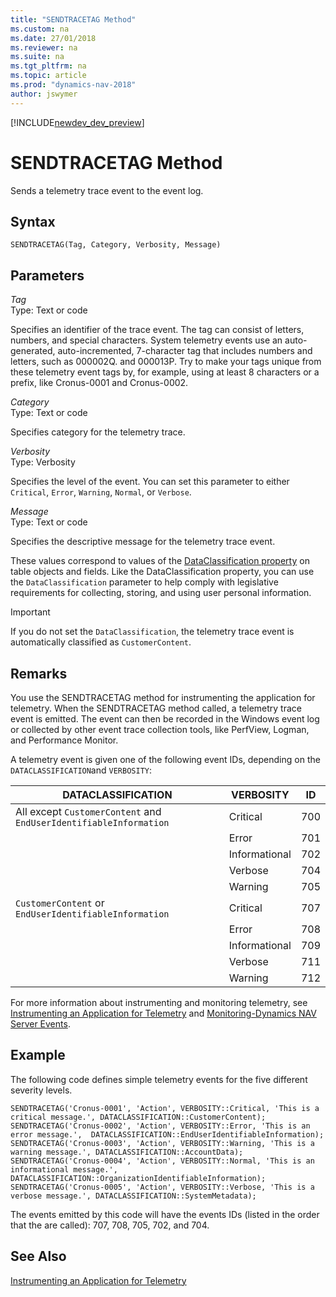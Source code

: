 ```yaml
---
title: "SENDTRACETAG Method"
ms.custom: na
ms.date: 27/01/2018
ms.reviewer: na
ms.suite: na
ms.tgt_pltfrm: na
ms.topic: article
ms.prod: "dynamics-nav-2018"
author: jswymer
---
```


[!INCLUDE[newdev_dev_preview](../includes/newdev_dev_preview.md)]

# SENDTRACETAG Method
Sends a telemetry trace event to the event log.  
  
## Syntax  

<!-- future CU 
```  
SENDTRACETAG(Tag, Category, Verbosity, Message[, DataClassification])  
```  
-->

```  
SENDTRACETAG(Tag, Category, Verbosity, Message)  
```  
## Parameters  
*Tag*  
Type: Text or code  
  
Specifies an identifier of the trace event. The tag can consist of letters, numbers, and special characters. System telemetry events use an auto-generated, auto-incremented, 7-character tag that includes numbers and letters, such as 000002Q. and 000013P. Try to make your tags unique from these telemetry event tags by, for example, using at least 8 characters or a prefix, like Cronus-0001 and Cronus-0002. 
  
*Category*  
Type: Text or code  
  
Specifies category for the telemetry trace.  
  
*Verbosity*  
Type: Verbosity  
  
Specifies the level of the event. You can set this parameter to either `Critical`, `Error`, `Warning`, `Normal`, or `Verbose`.   
  
*Message*  
Type: Text or code  
  
Specifies the descriptive message for the telemetry trace event. 

<!-- future CU
*DataClassification*  
Type: DataClassification  
  
Specifies a classification for the data in the telemetry trace event. The following values are supported:

[!INCLUDE[data_classifications](../../includes/data_classifications.md)] 

-->

<!--

|  Value  |  Description  |  Example  |
|---------|---------------|-----------|
|CustomerContent|Content directly provided/created by admins and users.|<ul><li>Customer generated BLOB or structured storage data</li><li>Customer-owned/provided secrets (passwords, certificates, encryption keys, storage keys)</li></ul>|
|EndUserIdentifiableInformation|(EUII) Data that identifies or could be used to identify the user of a Microsoft service. EUII does not contain Customer content.|<ul><li>User name or display name (DOMAIN\UserName)</li><li>User principle name (name@company.com)</li><li>User-specific IP address</li></ul>| 
|AccountData|Customer billing information and payment instrument information, including administrator contact information, such as tenant administrator’s name, address, or phone number.|<ul><li>Tenant administrator contact information (for example, tenant administrator’s name, address, e-mail address, phone number)</li><li>Customer’s provisioning information</li></ul>|  
|EndUsePseudonymousIdentifiers|EUPI) An identifier created by Microsoft tied to the user of a Microsoft service. When EUPI is combined with other information, such as a mapping table, it identifies the end user. EUPI does not contain information uploaded or created by the customer (Customer content or EUII)|<ul><li>User GUIDs, PUIDs, or SIDs</li><li>Session IDs</li></ul>|
|OrganizationIdentifiableInformation|(OII) Data that can be used to identify a tenant, generally config or usage data. This data is not linkable to a user and does not contain Customer content.|<ul><li>Tenant ID (non-GUID)</li><li>Domain name in e-mail address (xxx@contoso.com) or other tenant-specific domain information</li></ul>| 
|SystemMetadata|Data generated while running the service or program that is not linkable to a user or tenant. |<ul><li>Database table names, database column names, entity names</li></ul>| 

-->

These values correspond to values of the [DataClassification property](devenv-dataclassification-property.md) on table objects and fields. Like the DataClassification property, you can use the `DataClassification` parameter to help comply with legislative requirements for collecting, storing, and using user personal information.

>[!IMPORTANT]
>If you do not set the `DataClassification`, the telemetry trace event is automatically classified as `CustomerContent`.

## Remarks 
You use the SENDTRACETAG method for instrumenting the application for telemetry. When the SENDTRACETAG method called, a telemetry trace event is emitted. The event can then be recorded in the Windows event log or collected by other event trace collection tools, like PerfView, Logman, and Performance Monitor. 

A telemetry event is given one of the following event IDs, depending on the `DATACLASSIFICATION`and `VERBOSITY`:

|  DATACLASSIFICATION |  VERBOSITY |  ID  |
|---------------------|------------|------|
|All except `CustomerContent` and `EndUserIdentifiableInformation`|Critical|700|
||Error|701|
||Informational|702|
||Verbose|704|
||Warning|705|
|`CustomerContent` or `EndUserIdentifiableInformation`|Critical|707|
||Error|708|
||Informational|709|
||Verbose|711 |
||Warning|712 |

For more information about instrumenting and monitoring telemetry, see [Instrumenting an Application for Telemetry](../../instrumenting-application-for-telemetry.md) and [Monitoring-Dynamics NAV Server Events](../../Monitoring-Microsoft-Dynamics-NAV-Server-Events.md). 

## Example 
The following code defines simple telemetry events for the five different severity levels. 
```  
SENDTRACETAG('Cronus-0001', 'Action', VERBOSITY::Critical, 'This is a critical message.', DATACLASSIFICATION::CustomerContent);
SENDTRACETAG('Cronus-0002', 'Action', VERBOSITY::Error, 'This is an error message.',  DATACLASSIFICATION::EndUserIdentifiableInformation);
SENDTRACETAG('Cronus-0003', 'Action', VERBOSITY::Warning, 'This is a warning message.', DATACLASSIFICATION::AccountData);
SENDTRACETAG('Cronus-0004', 'Action', VERBOSITY::Normal, 'This is an informational message.', DATACLASSIFICATION::OrganizationIdentifiableInformation);
SENDTRACETAG('Cronus-0005', 'Action', VERBOSITY::Verbose, 'This is a verbose message.', DATACLASSIFICATION::SystemMetadata);
```  

The events emitted by this code will have the events IDs (listed in the order that the are called): 707, 708, 705, 702, and 704.


## See Also  
[Instrumenting an Application for Telemetry](../../instrumenting-application-for-telemetry.md)   